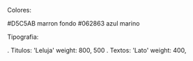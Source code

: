 Colores:

  #D5C5AB marron fondo
  #062863 azul marino
  
Tipografia:

  . Titulos: 'Leluja' weight: 800, 500
  . Textos: 'Lato' weight: 400, 
        
